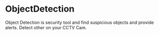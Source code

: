 # ObjectDetection
Object Detection is security tool and find suspicious objects and provide alerts. Detect other on your CCTV Cam.
